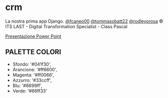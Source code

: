 # crm

La nostra prima app Django. [@fcaneo00](https://github.com/fcaneo00) [@tommasobatt22](https://github.com/tommasobatt22) [@rodleyorosa](https://github.com/rodleyorosa)
&copy; ITS LAST - Digital Transformation Specialist - Class Pascal

[Presentazione Power Point](https://docs.google.com/presentation/d/1rdt_5IYaZQJ_uzQDy8SXW89DwjszJdi3UimQRsgPzQ4/edit?usp=sharing)

## PALETTE COLORI

- Sfondo: '#041f30',
- Arancione: '#ff6600',
- Magenta: '#ff0066',
- Azzurro: '#33ccff',
- Blu: '#6699ff',
- Verde: '#66ff33'